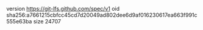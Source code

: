 version https://git-lfs.github.com/spec/v1
oid sha256:a7661215cbfcc45cd7d20049ad802dee6d9af016230617ea663f991c555e63ba
size 24707
